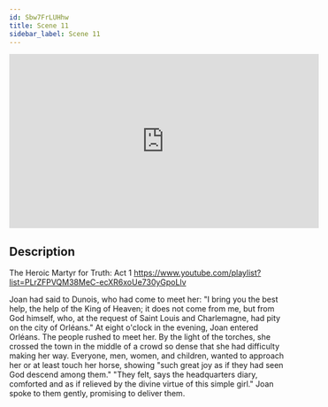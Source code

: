 ```yaml
---
id: Sbw7FrLUHhw
title: Scene 11
sidebar_label: Scene 11
---
```


<iframe
  width="560"
  height="315"
  src="https://www.youtube.com/embed/Sbw7FrLUHhw"
  title="YouTube video player"
  frameborder="0"
  allow="accelerometer; autoplay; clipboard-write; encrypted-media; gyroscope; picture-in-picture; web-share"
  referrerpolicy="strict-origin-when-cross-origin"
  allowfullscreen
></iframe>

## Description

The Heroic Martyr for Truth: Act 1 
https://www.youtube.com/playlist?list=PLrZFPVQM38MeC-ecXR6xoUe730yGpoLlv 

Joan had said to Dunois, who had come to meet her:
"I bring you the best help, the help of the King of Heaven; it does not come from me, but from God himself, who, at the request of Saint Louis and Charlemagne, had pity on the city of Orléans."
At eight o'clock in the evening, Joan entered Orléans. The people rushed to meet her. By the light of the torches, she crossed the town in the middle of a crowd so dense that she had difficulty making her way. Everyone, men, women, and children, wanted to approach her or at least touch her horse, showing "such great joy as if they had seen God descend among them."
"They felt, says the headquarters diary, comforted and as if relieved by the divine virtue of this simple girl." 
Joan spoke to them gently, promising to deliver them.
